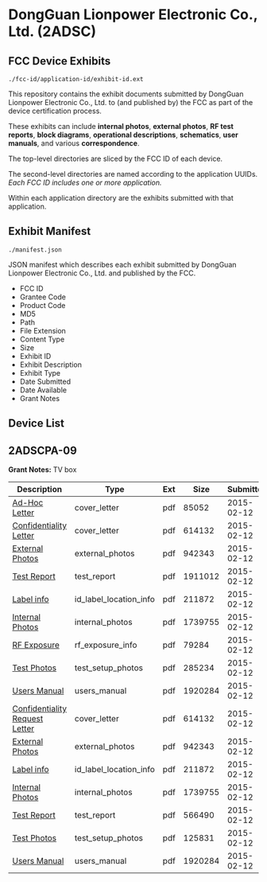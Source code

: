 # DongGuan Lionpower Electronic Co., Ltd. (2ADSC)
## FCC Device Exhibits

```
./fcc-id/application-id/exhibit-id.ext
```

This repository contains the exhibit documents submitted by DongGuan Lionpower Electronic Co., Ltd. to (and published by) the FCC as part of the device certification process.

These exhibits can include **internal photos**, **external photos**, **RF test reports**, **block diagrams**, **operational descriptions**, **schematics**, **user manuals**, and various **correspondence**.

The top-level directories are sliced by the FCC ID of each device.

The second-level directories are named according to the application UUIDs. *Each FCC ID includes one or more application.*

Within each application directory are the exhibits submitted with that application. 

## Exhibit Manifest

```
./manifest.json
```

JSON manifest which describes each exhibit submitted by DongGuan Lionpower Electronic Co., Ltd. and published by the FCC.

- FCC ID
- Grantee Code
- Product Code
- MD5
- Path
- File Extension
- Content Type
- Size
- Exhibit ID
- Exhibit Description
- Exhibit Type
- Date Submitted
- Date Available
- Grant Notes

## Device List
## 2ADSCPA-09
**Grant Notes:** TV box

| Description | Type | Ext | Size | Submitted | Available |
| ----------- | ---- | --- | ---- | --------- | --------- |
| [Ad-Hoc Letter](2ADSCPA-09/905499f74967da70c09e4281f30b4fed/2531883.pdf) | cover_letter | pdf | 85052 | 2015-02-12 | 2015-02-12 |
| [Confidentiality Letter](2ADSCPA-09/905499f74967da70c09e4281f30b4fed/2531873.pdf) | cover_letter | pdf | 614132 | 2015-02-12 | 2015-02-12 |
| [External Photos](2ADSCPA-09/905499f74967da70c09e4281f30b4fed/2531871.pdf) | external_photos | pdf | 942343 | 2015-02-12 | 2015-02-12 |
| [Test Report](2ADSCPA-09/905499f74967da70c09e4281f30b4fed/2531886.pdf) | test_report | pdf | 1911012 | 2015-02-12 | 2015-02-12 |
| [Label info](2ADSCPA-09/905499f74967da70c09e4281f30b4fed/2531875.pdf) | id_label_location_info | pdf | 211872 | 2015-02-12 | 2015-02-12 |
| [Internal Photos](2ADSCPA-09/905499f74967da70c09e4281f30b4fed/2531874.pdf) | internal_photos | pdf | 1739755 | 2015-02-12 | 2015-02-12 |
| [RF Exposure](2ADSCPA-09/905499f74967da70c09e4281f30b4fed/2531896.pdf) | rf_exposure_info | pdf | 79284 | 2015-02-12 | 2015-02-12 |
| [Test Photos](2ADSCPA-09/905499f74967da70c09e4281f30b4fed/2531897.pdf) | test_setup_photos | pdf | 285234 | 2015-02-12 | 2015-02-12 |
| [Users Manual](2ADSCPA-09/905499f74967da70c09e4281f30b4fed/2531877.pdf) | users_manual | pdf | 1920284 | 2015-02-12 | 2015-02-12 |
| [Confidentiality Request Letter](2ADSCPA-09/f113b81aa1be4e20689ae7ff0deb5236/2531873.pdf) | cover_letter | pdf | 614132 | 2015-02-12 | 2015-02-12 |
| [External Photos](2ADSCPA-09/f113b81aa1be4e20689ae7ff0deb5236/2531871.pdf) | external_photos | pdf | 942343 | 2015-02-12 | 2015-02-12 |
| [Label info](2ADSCPA-09/f113b81aa1be4e20689ae7ff0deb5236/2531875.pdf) | id_label_location_info | pdf | 211872 | 2015-02-12 | 2015-02-12 |
| [Internal Photos](2ADSCPA-09/f113b81aa1be4e20689ae7ff0deb5236/2531874.pdf) | internal_photos | pdf | 1739755 | 2015-02-12 | 2015-02-12 |
| [Test Report](2ADSCPA-09/f113b81aa1be4e20689ae7ff0deb5236/2531872.pdf) | test_report | pdf | 566490 | 2015-02-12 | 2015-02-12 |
| [Test Photos](2ADSCPA-09/f113b81aa1be4e20689ae7ff0deb5236/2531876.pdf) | test_setup_photos | pdf | 125831 | 2015-02-12 | 2015-02-12 |
| [Users Manual](2ADSCPA-09/f113b81aa1be4e20689ae7ff0deb5236/2531877.pdf) | users_manual | pdf | 1920284 | 2015-02-12 | 2015-02-12 |
